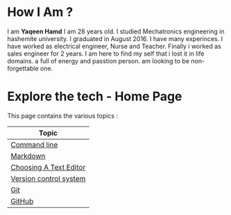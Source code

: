 # How I Am ?

I am **Yaqeen Hamd** I am 28 years old.
I studied Mechatronics engineering in hashemite university.
I graduated in August 2016.
I have many experinces.
I have worked as electrical engineer, Nurse and Teacher.
Finally i worked as sales engineer for 2 years.
I am here to find my self that i lost it in life domains.
a full of energy and passtion person.
am looking to be non- forgettable one.

# Explore the tech - Home Page
This page contains the various topics :

Topic | 
---------|
[Command line](https://yaqeen-stak.github.io/reading-notes/Read2) |
[Markdown](https://yaqeen-stak.github.io/reading-notes/Read1) |
[Choosing A Text Editor](https://yaqeen-stak.github.io/reading-notes/Read2) |
[Version control system](https://yaqeen-stak.github.io/reading-notes/Read3) |
[Git](https://yaqeen-stak.github.io/reading-notes/Read3) |
 [GitHub](https://yaqeen-stak.github.io/reading-notes/Read3) |